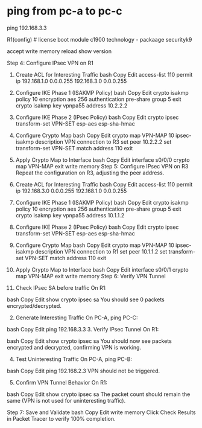 # ping from pc-a to pc-c 
ping 192.168.3.3


R1(config) # license boot module c1900 technology - packaage securityk9

accept 
write memory 
reload 
show version 






Step 4: Configure IPsec VPN on R1
1. Create ACL for Interesting Traffic
bash
Copy
Edit
access-list 110 permit ip 192.168.1.0 0.0.0.255 192.168.3.0 0.0.0.255
2. Configure IKE Phase 1 (ISAKMP Policy)
bash
Copy
Edit
crypto isakmp policy 10
encryption aes 256
authentication pre-share
group 5
exit
crypto isakmp key vpnpa55 address 10.2.2.2
3. Configure IKE Phase 2 (IPsec Policy)
bash
Copy
Edit
crypto ipsec transform-set VPN-SET esp-aes esp-sha-hmac
4. Configure Crypto Map
bash
Copy
Edit
crypto map VPN-MAP 10 ipsec-isakmp
description VPN connection to R3
set peer 10.2.2.2
set transform-set VPN-SET
match address 110
exit
5. Apply Crypto Map to Interface
bash
Copy
Edit
interface s0/0/0
crypto map VPN-MAP
exit
write memory
Step 5: Configure IPsec VPN on R3
Repeat the configuration on R3, adjusting the peer address.

1. Create ACL for Interesting Traffic
bash
Copy
Edit
access-list 110 permit ip 192.168.3.0 0.0.0.255 192.168.1.0 0.0.0.255
2. Configure IKE Phase 1 (ISAKMP Policy)
bash
Copy
Edit
crypto isakmp policy 10
encryption aes 256
authentication pre-share
group 5
exit
crypto isakmp key vpnpa55 address 10.1.1.2
3. Configure IKE Phase 2 (IPsec Policy)
bash
Copy
Edit
crypto ipsec transform-set VPN-SET esp-aes esp-sha-hmac
4. Configure Crypto Map
bash
Copy
Edit
crypto map VPN-MAP 10 ipsec-isakmp
description VPN connection to R1
set peer 10.1.1.2
set transform-set VPN-SET
match address 110
exit
5. Apply Crypto Map to Interface
bash
Copy
Edit
interface s0/0/1
crypto map VPN-MAP
exit
write memory
Step 6: Verify VPN Tunnel
1. Check IPsec SA before traffic
On R1:

bash
Copy
Edit
show crypto ipsec sa
You should see 0 packets encrypted/decrypted.

2. Generate Interesting Traffic
On PC-A, ping PC-C:

bash
Copy
Edit
ping 192.168.3.3
3. Verify IPsec Tunnel
On R1:

bash
Copy
Edit
show crypto ipsec sa
You should now see packets encrypted and decrypted, confirming VPN is working.

4. Test Uninteresting Traffic
On PC-A, ping PC-B:

bash
Copy
Edit
ping 192.168.2.3
VPN should not be triggered.

5. Confirm VPN Tunnel Behavior
On R1:

bash
Copy
Edit
show crypto ipsec sa
The packet count should remain the same (VPN is not used for uninteresting traffic).

Step 7: Save and Validate
bash
Copy
Edit
write memory
Click Check Results in Packet Tracer to verify 100% completion.

